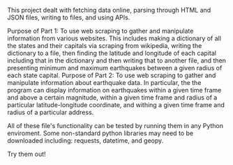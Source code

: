 This project dealt with fetching data online, parsing through HTML and JSON files, writing to files, and using APIs. 

Purpose of Part 1:
               To use web scraping to gather and manipulate information from
               various websites. This includes making a dictionary of all
               the states and their capitals via scraping from wikipedia,
               writing the dictionary to a file, then finding the latitude
               and longitude of each capital including that in the dictionary
               and then writing that to another file, and then presenting minimum
               and maximum earthquakes between a given radius of each state
               capital. 
Purpose of Part 2:
               To use web scraping to gather and manipulate information about earthquake data.
               In particular, the the program can display information on earthquakes within
               a given time frame and above a certain magnitude, within a given time frame
               and radius of a particular latitude-longitude coordinate, and withing a given
               time frame and radius of a particular address. 
               
All of these file's functionality can be tested by running them in any Python enviroment. Some non-standard python libraries may need to be downloaded including: requests, datetime, and geopy.

Try them out!
